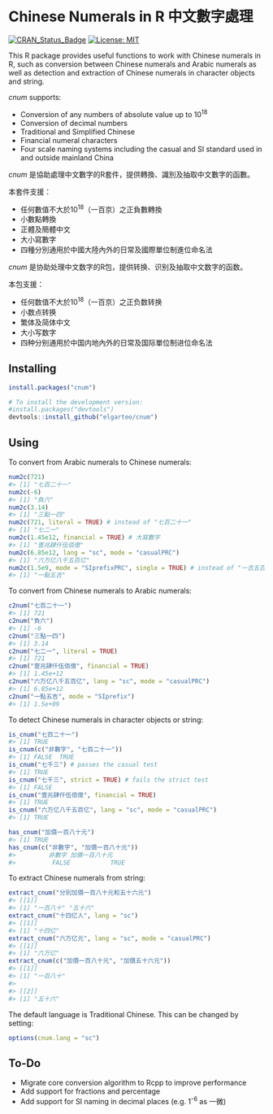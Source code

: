 
<!-- README.md is generated from README.Rmd. Please edit that file -->

# Chinese Numerals in **R** 中文數字處理

<!-- badges: start -->

[![CRAN\_Status\_Badge](https://www.r-pkg.org/badges/version/cnum)](https://cran.r-project.org/package=cnum)
[![License:
MIT](https://img.shields.io/badge/License-MIT-blue.svg)](https://opensource.org/licenses/MIT)
<!-- badges: end -->

This R package provides useful functions to work with Chinese numerals
in R, such as conversion between Chinese numerals and Arabic numerals as
well as detection and extraction of Chinese numerals in character
objects and string.

*cnum* supports:

  - Conversion of any numbers of absolute value up to 10<sup>18</sup>
  - Conversion of decimal numbers
  - Traditional and Simplified Chinese
  - Financial numeral characters
  - Four scale naming systems including the casual and SI standard used
    in and outside mainland China

*cnum* 是協助處理中文數字的R套件，提供轉換、識別及抽取中文數字的函數。

本套件支援：

  - 任何數值不大於10<sup>18</sup>（一百京）之正負數轉換
  - 小數點轉換
  - 正體及簡體中文
  - 大小寫數字
  - 四種分別通用於中國大陸內外的日常及國際單位制進位命名法

*cnum* 是协助处理中文数字的R包，提供转换、识别及抽取中文数字的函数。

本包支援：

  - 任何数值不大於10<sup>18</sup>（一百京）之正负数转换
  - 小数点转换
  - 繁体及简体中文
  - 大小写数字
  - 四种分别通用於中国内地內外的日常及国际單位制进位命名法

## Installing

``` r
install.packages("cnum")

# To install the development version:
#install.packages("devtools")
devtools::install_github("elgarteo/cnum")
```

## Using

To convert from Arabic numerals to Chinese numerals:

``` r
num2c(721)
#> [1] "七百二十一"
num2c(-6)
#> [1] "負六"
num2c(3.14)
#> [1] "三點一四"
num2c(721, literal = TRUE) # instead of "七百二十一"
#> [1] "七二一"
num2c(1.45e12, financial = TRUE) # 大寫數字
#> [1] "壹兆肆仟伍佰億"
num2c(6.85e12, lang = "sc", mode = "casualPRC")
#> [1] "六万亿八千五百亿"
num2c(1.5e9, mode = "SIprefixPRC", single = TRUE) # instead of "一吉五百兆"
#> [1] "一點五吉"
```

To convert from Chinese numerals to Arabic numerals:

``` r
c2num("七百二十一")
#> [1] 721
c2num("負六")
#> [1] -6
c2num("三點一四")
#> [1] 3.14
c2num("七二一", literal = TRUE)
#> [1] 721
c2num("壹兆肆仟伍佰億", financial = TRUE)
#> [1] 1.45e+12
c2num("六万亿八千五百亿", lang = "sc", mode = "casualPRC")
#> [1] 6.85e+12
c2num("一點五吉", mode = "SIprefix")
#> [1] 1.5e+09
```

To detect Chinese numerals in character objects or string:

``` r
is_cnum("七百二十一")
#> [1] TRUE
is_cnum(c("非數字", "七百二十一"))
#> [1] FALSE  TRUE
is_cnum("七千三") # passes the casual test
#> [1] TRUE
is_cnum("七千三", strict = TRUE) # fails the strict test
#> [1] FALSE
is_cnum("壹兆肆仟伍佰億", financial = TRUE)
#> [1] TRUE
is_cnum("六万亿八千五百亿", lang = "sc", mode = "casualPRC")
#> [1] TRUE

has_cnum("加價一百八十元")
#> [1] TRUE
has_cnum(c("非數字", "加價一百八十元"))
#>         非數字 加價一百八十元 
#>          FALSE           TRUE
```

To extract Chinese numerals from string:

``` r
extract_cnum("分別加價一百八十元和五十六元")
#> [[1]]
#> [1] "一百八十" "五十六"
extract_cnum("十四亿人", lang = "sc")
#> [[1]]
#> [1] "十四亿"
extract_cnum("六万亿元", lang = "sc", mode = "casualPRC")
#> [[1]]
#> [1] "六万亿"
extract_cnum(c("加價一百八十元", "加價五十六元"))
#> [[1]]
#> [1] "一百八十"
#> 
#> [[2]]
#> [1] "五十六"
```

The default language is Traditional Chinese. This can be changed by
setting:

``` r
options(cnum.lang = "sc")
```

## To-Do

  - Migrate core conversion algorithm to Rcpp to improve performance
  - Add support for fractions and percentage
  - Add support for SI naming in decimal places (e.g. 1<sup>-6</sup> as
    一微)

